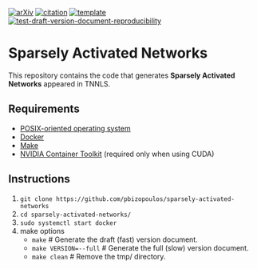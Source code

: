 [![arXiv](http://img.shields.io/badge/cs.LG-arXiv%3A1907.06592-B31B1B.svg)](https://arxiv.org/abs/1907.06592)
[![citation](http://img.shields.io/badge/citation-0091FF.svg)](https://scholar.google.com/scholar?q=Sparsely%20Activated%20Networks.%20arXiv%202020)
[![template](http://img.shields.io/badge/template-EEE0B1.svg)](https://github.com/pbizopoulos/a-makefile-for-developing-containerized-latex-technical-documents-template)
[![test-draft-version-document-reproducibility](https://github.com/pbizopoulos/sparsely-activated-networks/workflows/test-draft-version-document-reproducibility/badge.svg)](https://github.com/pbizopoulos/sparsely-activated-networks/actions?query=workflow%3Atest-draft-version-document-reproducibility)

# Sparsely Activated Networks
This repository contains the code that generates **Sparsely Activated Networks** appeared in TNNLS.

## Requirements
- [POSIX-oriented operating system](https://en.wikipedia.org/wiki/POSIX#POSIX-oriented_operating_systems)
- [Docker](https://docs.docker.com/get-docker/)
- [Make](https://www.gnu.org/software/make/)
- [NVIDIA Container Toolkit](https://docs.nvidia.com/datacenter/cloud-native/container-toolkit/install-guide.html#setting-up-nvidia-container-toolkit) (required only when using CUDA)

## Instructions
1. `git clone https://github.com/pbizopoulos/sparsely-activated-networks`
2. `cd sparsely-activated-networks/`
3. `sudo systemctl start docker`
4. make options
    * `make`                # Generate the draft (fast) version document.
    * `make VERSION=--full` # Generate the full (slow) version document.
    * `make clean`          # Remove the tmp/ directory.
